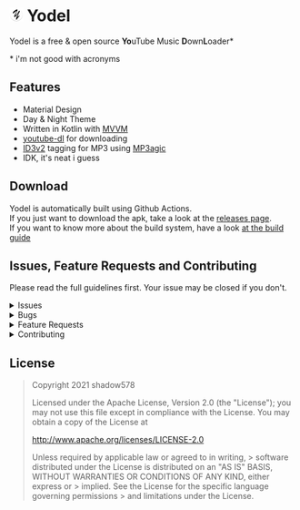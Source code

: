 # ![App Icon](.github/res/app_icon_smol.png) Yodel
Yodel is a free & open source <b>Yo</b>uTube Music <b>D</b>own<b>L</b>oader\*

\* i'm not good with acronyms


## Features

- Material Design
- Day & Night Theme
- Written in Kotlin with [MVVM](https://en.wikipedia.org/wiki/Model%E2%80%93view%E2%80%93viewmodel)
- [youtube-dl](https://github.com/ytdl-org/youtube-dl) for downloading
- [ID3v2](https://en.wikipedia.org/wiki/ID3) tagging for MP3 using [MP3agic](https://github.com/mpatric/mp3agic)
- IDK, it's neat i guess


## Download

Yodel is automatically built using Github Actions. <br>
If you just want to download the apk, take a look at the [releases page](https://github.com/shadow578/Yodel/releases/latest). <br>
If you want to know more about the build system, have a look [at the build guide](BUILDING.md)


## Issues, Feature Requests and Contributing

Please read the full guidelines first. Your issue may be closed if you don't.

<details>
<summary>Issues</summary>

- Before reporting a new issue, take a look at already opened [issues](https://github.com/shadow578/Yodel/issues).
- Do not group unrelated requests into one issue.

</details>

<details>
<summary>Bugs</summary>

- Include the app version
    - If not latest, try updating, as the issue may be resolved already.
- Include steps on how to reproduce the issue (if not obvious)
- Include screenshots (if needed)
- Try to reproduce on another device (if possible)
- For large logs use [pastebin.com](https://pastebin.com) or similar.

</details>

<details>
<summary>Feature Requests</summary>

- Write a detailed issue, explaining what the app should and shouldn't do (or how). Avoid just writing "like X does".
- Include screenshots / mockups (if possible / needed)

</details>

<details>
<summary>Contributing</summary>

- For Code Contributions, see [CONTRIBUTING.md](CONTRIBUTING.md)

</details>

## License
> Copyright 2021 shadow578
> 
> Licensed under the Apache License, Version 2.0 (the "License");
> you may not use this file except in compliance with the License.
> You may obtain a copy of the License at
> 
> http://www.apache.org/licenses/LICENSE-2.0
> 
> Unless required by applicable law or agreed to in writing, > software
> distributed under the License is distributed on an "AS IS" BASIS,
> WITHOUT WARRANTIES OR CONDITIONS OF ANY KIND, either express or > implied.
> See the License for the specific language governing permissions > and
> limitations under the License.
